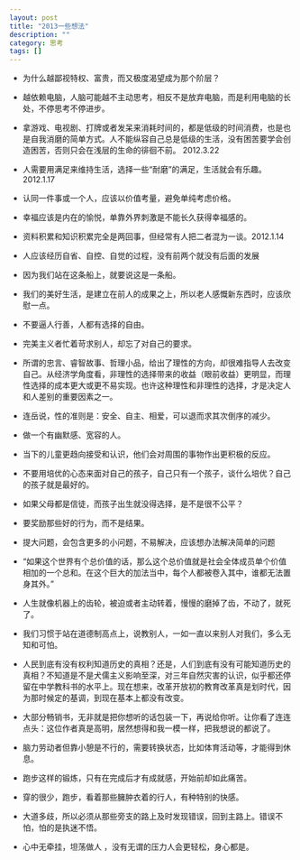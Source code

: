 ```yaml
---
layout: post
title: "2013一些想法"
description: ""
category: 思考
tags: []
---
```



* 为什么越鄙视特权、富贵，而又极度渴望成为那个阶层？

* 越依赖电脑，人脑可能越不主动思考，相反不是放弃电脑，而是利用电脑的长处，不停思考不停进步。

* 拿游戏、电视剧、打牌或者发呆来消耗时间的，都是低级的时间消费，也是也是自我消磨的简单方式。人不能纵容自己总是低级的生活，没有困苦要学会创造困苦，否则只会在浅层的生命的徘徊不前。 2012.3.22

* 人需要用满足来维持生活，选择一些“耐磨”的满足，生活就会有乐趣。2012.1.17

* 认同一件事或一个人，应该以价值考量，避免单纯考虑价格。

* 幸福应该是内在的愉悦，单靠外界刺激是不能长久获得幸福感的。

* 资料积累和知识积累完全是两回事，但经常有人把二者混为一谈。2012.1.14

* 人应该经历自省、自控、自觉的过程，没有前两个就没有后面的发展

* 因为我们站在这条船上，就要说这是一条船。

* 我们的美好生活，是建立在前人的成果之上，所以老人感慨新东西时，应该欣慰一点。
* 不要逼人行善，人都有选择的自由。
* 完美主义者忙着苛求别人，却忘了对自己的要求。
* 所谓的忠言、睿智故事、哲理小品，给出了理性的方向，却很难指导人去改变自己。从经济学角度看，非理性的选择带来的收益（眼前收益）更明显，而理性选择的成本更大或更不易实现。也许这种理性和非理性的选择，才是决定人和人差别的重要因素之一。
* 连岳说，性的准则是：安全、自主、相爱，可以退而求其次倒序的减少。
* 做一个有幽默感、宽容的人。

* 当下的儿童更趋向接受和认识，他们会对周围的事物作出更积极的反应。

* 不要用培优的心态来面对自己的孩子，自己只有一个孩子，谈什么培优？自己的孩子就是最好的。


* 如果父母都是信徒，而孩子出生就没得选择，是不是很不公平？

* 要奖励那些好的行为，而不是结果。

* 提大问题，会包含更多的小问题，不易解决，应该想办法解决简单的问题


* “如果这个世界有个总价值的话，那么这个总价值就是社会全体成员单个价值相加的一个总和。在这个巨大的加法当中，每个人都被卷入其中，谁都无法置身其外。”

* 人生就像机器上的齿轮，被迫或者主动转着，慢慢的磨掉了齿，不动了，就死了。


* 我们习惯于站在道德制高点上，说教别人，一如一直以来别人对我们，多么无知和可怕。

* 人民到底有没有权利知道历史的真相？还是，人们到底有没有可能知道历史的真相？不知道是不是犬儒主义影响至深，对三年自然灾害的认识，似乎都还停留在中学教科书的水平上。现在想来，改革开放初的教育改革真是划时代，因为那时候定的基调，到现在基本上都没有改变。


* 大部分畅销书，无非就是把你想听的话包装一下，再说给你听。让你看了连连点头：这位作者真是高明，居然想得和我一模一样，把我想说的都说了。


* 脑力劳动者但靠小憩是不行的，需要转换状态，比如体育活动等，才能得到休息。

* 跑步这样的锻炼，只有在完成后才有成就感，开始前却如此痛苦。

* 穿的很少，跑步，看着那些臃肿衣着的行人，有种特别的快感。

* 大道多歧，所以必须从那些旁支的路上及时发现错误，回到主路上。错误不怕，怕的是执迷不悟。

* 心中无牵挂，坦荡做人 ，没有无谓的压力人会更轻松，身心都是。
